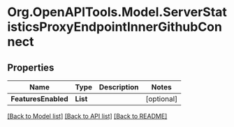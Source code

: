 # Org.OpenAPITools.Model.ServerStatisticsProxyEndpointInnerGithubConnect

## Properties

Name | Type | Description | Notes
------------ | ------------- | ------------- | -------------
**FeaturesEnabled** | **List<string>** |  | [optional] 

[[Back to Model list]](../README.md#documentation-for-models) [[Back to API list]](../README.md#documentation-for-api-endpoints) [[Back to README]](../README.md)

